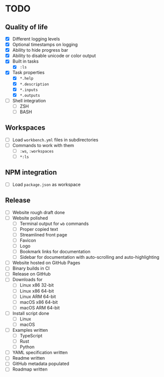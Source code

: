 # TODO

## Quality of life

- [x] Different logging levels
- [x] Optional timestamps on logging
- [x] Ability to hide progress bar
- [x] Ability to disable unicode or color output
- [x] Built in tasks
  - [x] `:ls`
- [x] Task properties
  - [x] `*.help`
  - [x] `*.description`
  - [x] `*.inputs`
  - [x] `*.outputs`
- [ ] Shell integration
  - [ ] ZSH
  - [ ] BASH

## Workspaces

- [ ] Load `workbench.yml` files in subdirectories
- [ ] Commands to work with them
  - [ ] `:ws`, `:workspaces`
  - [ ] `*:ls`

## NPM integration

- [ ] Load `package.json` as workspace

## Release

- [ ] Website rough draft done
- [ ] Website polished
  - [ ] Terminal output for `wb` commands
  - [ ] Proper copied text
  - [ ] Streamlined front page
  - [ ] Favicon
  - [ ] Logo
  - [ ] Bookmark links for documentation
  - [ ] Sidebar for documentation with auto-scrolling and auto-highlighting
- [ ] Website hosted on GitHub Pages
- [ ] Binary builds in CI
- [ ] Release on GitHub
- [ ] Downloads for
  - [ ] Linux x86 32-bit
  - [ ] Linux x86 64-bit
  - [ ] Linux ARM 64-bit
  - [ ] macOS x86 64-bit
  - [ ] macOS ARM 64-bit
- [ ] Install script done
  - [ ] Linux
  - [ ] macOS
- [ ] Examples written
  - [ ] TypeScript
  - [ ] Rust
  - [ ] Python
- [ ] YAML specification written
- [ ] Readme written
- [ ] GitHub metadata populated
- [ ] Roadmap written
